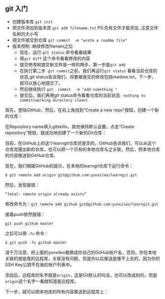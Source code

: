 ##  git 入门
+ 创建版本库  ``` git init ```
+ 把文件添加到版本库 ``` git add filename.txt ```  PS:先有文件才能添加 ,注意文件名称的大小写
+ 把文件提交到仓库 ``` git commit  -m "wrote a readme file" ```  
+ 版本控制 :继续修改filenam之后
   * 现在，运行 ``` git status ``` 命令看看结果 
   * 用``` git diff ``` 这个命令看看修改的内容 
   * 提交修改和提交新文件是一样的两步，第一步是```git add ```
   * 在执行第二步``` git commit```之前，我们再运行```git status``` 看看当前仓库的状态,git status告诉我们，将要被提交的修改包括readme.txt，下一步，就可以放心地提交了。
   * 然后继续执行 ``` git  commit  -m "add something "  ``` 
   * 提交后，我们再用git status命令看看仓库的当前状态  ```  nothing to commit(working directory clean) ```



首先，登陆GitHub，然后，在右上角找到“Create a new repo”按钮，创建一个新的仓库：


在Repository name填入gitskills，其他保持默认设置，点击“Create repository”按钮，就成功地创建了一个新的Git仓库：


目前，在GitHub上的这个learngit仓库还是空的，GitHub告诉我们，可以从这个仓库克隆出新的仓库，也可以把一个已有的本地仓库与之关联，然后，把本地仓库的内容推送到GitHub仓库。


现在，我们根据GitHub的提示，在本地的learngit仓库下运行命令：

```
$ git remote add origin git@github.com:yunxileo/learngit.git
```

然后，发现报错：
```
“fatal: remote origin already exists”
```
修改命令为：```git remote add github git@github.com:yunxileo/learngit.git ```

接着push依然报错：

```
git push github master

```

之后可以用 ``` -fu ``` 命令：

```
$ git push -fu github master
```


请千万注意，把上面的yunxileo替换成你自己的GitHub账户名，否则，你在本地关联的就是我的远程库，关联没有问题，但是你以后推送是推不上去的，因为你的SSH Key公钥不在我的账户列表中。

添加后，远程库的名字就是```origin```，这是Git默认的叫法，也可以改成别的，但是```origin```这个名字一看就知道是远程库。


下一步，就可以把本地库的所有内容推送到远程库上：

